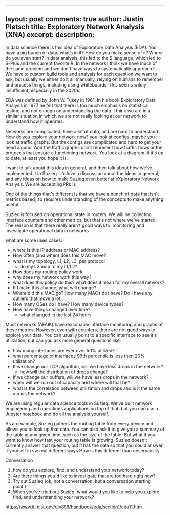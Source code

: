 
---
layout: post
comments: true
author: Justin Pietsch
title: Exploratory Network Analysis (XNA)
excerpt: 
description: 
---

In data science there is this idea of Exploratory Data Analysis (EDA). You have a big bunch of data, what’s in it? How do you make sense of it? Where do you even start? In data analysis, this led to the S language, which led to S-Plus and the current favorite R. In the network I think we have much of the same problem and we don't have ways to systematically approach it. We have to custom build tools and analysis for each question we want to ask, but usually we either do it all manually, relying on humans to remember and process things, including using whiteboards. This seems wildly insufficient, especially in the 2020s.

EDA was defined by John W. Tukey in 1961. In his book Exploratory Data Analysis  in 1977 he felt that there is too much emphasis on statistical testing, and not enough on understanding the data. I think we are in a similar situation in which we are not really looking at our network to understand how it operates.

Networks are complicated, have a lot of data, and are hard to understand.  How do you explore your network now? you look at configs, maybe you look at traffic graphs. But the configs are complicated and hard to get your head around. And the traffic graphs don't represent how traffic flows or the protocols that ensure a functioning network. You look at a diagram, if it's up to date, at least you hope it is. 

I want to talk about this idea in general, and then talk about how we've implemented it in Suzieq . I'd love a discussion about the ideas in general, and any ideas on how to make Suzieq even better at eXploratory Network Analysis. We are accepting PRs :). 


One of the things that's different is that we have a bunch of data that isn't metrics based, so requires understanding of the concepts to make anything useful

Suzieq is focused on operational state in routers. We will be collecting interface counters and other metrics, but that's not where we've started. The reason is that there really aren't good ways to  monitoring and investigate operational data in networks.

what are some uses cases:
- where is this IP address or MAC address?
- How often (and when) does this MAC move?
- what is my topology, L1, L2, L3, per protocol
	- do my L3 map to my L1/L2?
- How does my routing policy work
- why does my network work this way?
- what does this policy do this? what does it mean for my overall network?
- If I make this change, what will change?
- Where did this MAC go? How many MACs do I have? Do I have any outliers that move a lot
- How many OSes do I have? How many device types?
- How have things changed over time?
	- what changed in the last 24 hours

Most networks (AFAIK) have reasonable interface monitoring and graphs of these metrics. However, even with counters, there are not good ways to explore your data. You can usually point to a specific interface to see it's utilization, but can you ask more general questions like:
- how many interfaces are ever over 50% utilized?
- what percentage of interfaces 99th percentile is less then 20% utilization?
- If we change our TCP algorithm, will we have less drops in the network? 
	- how will the distribution of drops change?
- If we change our buffers, will we have less drops in the network?
- when will we run out of capacity and where will that be?
- what is the correlation between utilization and drops and is it the same across the network?


We are using regular data science tools in Suzieq. We’ve built network engineering and operations applications on top of that, but you can use a Jupyter notebook and do all the analysis yourself. 

As an example, Suzieq gathers the routing table from every device and allows you to look up that data. You can also ask it to give you a summary of the table at any given time, such as the size of the table. But what if you want to know how fast your routing table is growing. Suzieq doesn’t currently answer that question, but it has the data so that you could answer it yourself in sw real different ways
How is this different than observability



Conversation

1. how do you explore, find, and understand your network today?
2. Are there things you'd like to investigate that are too hard right now?
3. Try out Suzieq (ok, not a conversation, but a conversation starting point.)
4. When you've tried out Suzieq, what would you like to help you explore, find, and understanding your network?

https://www.itl.nist.gov/div898/handbook/eda/section1/eda11.htm